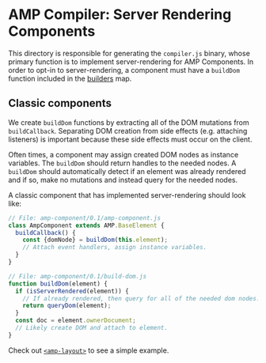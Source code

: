 # AMP Compiler: Server Rendering Components

This directory is responsible for generating the `compiler.js` binary, whose primary function is to implement server-rendering for AMP Components.
In order to opt-in to server-rendering, a component must have a `buildDom` function included in the [builders](./builders.js) map.

## Classic components

We create `buildDom` functions by extracting all of the DOM mutations from `buildCallback`.
Separating DOM creation from side effects (e.g. attaching listeners) is important because these side effects must occur on the client.

Often times, a component may assign created DOM nodes as instance variables.
The `buildDom` should return handles to the needed nodes. A `buildDom` should automatically
detect if an element was already rendered and if so, make no mutations and instead query for the needed
nodes.

A classic component that has implemented server-rendering should look like:

```js
// File: amp-component/0.1/amp-component.js
class AmpComponent extends AMP.BaseElement {
  buildCallback() {
    const {domNode} = buildDom(this.element);
    // Attach event handlers, assign instance variables.
  }
}

// File: amp-component/0.1/build-dom.js
function buildDom(element) {
  if (isServerRendered(element)) {
    // If already rendered, then query for all of the needed dom nodes.
    return queryDom(element);
  }
  const doc = element.ownerDocument;
  // Likely create DOM and attach to element.
}
```

Check out [`<amp-layout>`](../builtins/amp-layout/amp-layout.js) to see a simple example.

<!-- TODO(samouri): Create Bento section when the details finalize. -->
